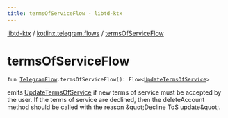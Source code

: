 ```yaml
---
title: termsOfServiceFlow - libtd-ktx
---
```


[libtd-ktx](../index.html) / [kotlinx.telegram.flows](index.html) / [termsOfServiceFlow](./terms-of-service-flow.html)

# termsOfServiceFlow

`fun `[`TelegramFlow`](../kotlinx.telegram.core/-telegram-flow/index.html)`.termsOfServiceFlow(): Flow<`[`UpdateTermsOfService`](https://tdlibx.github.io/td/docs/org/drinkless/td/libcore/telegram/TdApi/UpdateTermsOfService.html)`>`

emits [UpdateTermsOfService](https://tdlibx.github.io/td/docs/org/drinkless/td/libcore/telegram/TdApi/UpdateTermsOfService.html) if new terms of service must be accepted by the user. If the terms
of service are declined, then the deleteAccount method should be called with the reason
&amp;quot;Decline ToS update&amp;quot;.


